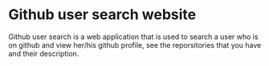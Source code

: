 # Github user search website

Github user search is a web application that is used to search a user who is on github and view her/his github profile, see the reporsitories that you have and their description.
